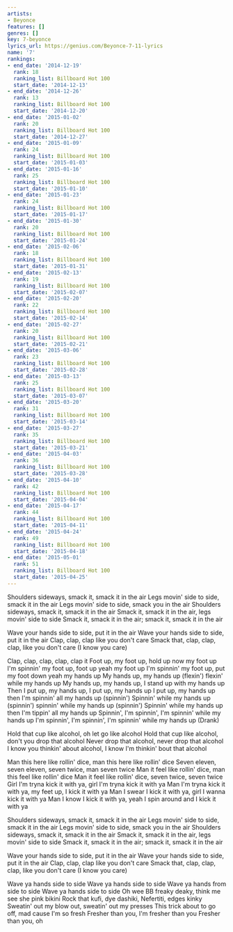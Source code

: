 ```yaml
---
artists:
- Beyonce
features: []
genres: []
key: 7-beyonce
lyrics_url: https://genius.com/Beyonce-7-11-lyrics
name: '7'
rankings:
- end_date: '2014-12-19'
  rank: 18
  ranking_list: Billboard Hot 100
  start_date: '2014-12-13'
- end_date: '2014-12-26'
  rank: 13
  ranking_list: Billboard Hot 100
  start_date: '2014-12-20'
- end_date: '2015-01-02'
  rank: 20
  ranking_list: Billboard Hot 100
  start_date: '2014-12-27'
- end_date: '2015-01-09'
  rank: 24
  ranking_list: Billboard Hot 100
  start_date: '2015-01-03'
- end_date: '2015-01-16'
  rank: 25
  ranking_list: Billboard Hot 100
  start_date: '2015-01-10'
- end_date: '2015-01-23'
  rank: 24
  ranking_list: Billboard Hot 100
  start_date: '2015-01-17'
- end_date: '2015-01-30'
  rank: 20
  ranking_list: Billboard Hot 100
  start_date: '2015-01-24'
- end_date: '2015-02-06'
  rank: 18
  ranking_list: Billboard Hot 100
  start_date: '2015-01-31'
- end_date: '2015-02-13'
  rank: 19
  ranking_list: Billboard Hot 100
  start_date: '2015-02-07'
- end_date: '2015-02-20'
  rank: 22
  ranking_list: Billboard Hot 100
  start_date: '2015-02-14'
- end_date: '2015-02-27'
  rank: 20
  ranking_list: Billboard Hot 100
  start_date: '2015-02-21'
- end_date: '2015-03-06'
  rank: 23
  ranking_list: Billboard Hot 100
  start_date: '2015-02-28'
- end_date: '2015-03-13'
  rank: 25
  ranking_list: Billboard Hot 100
  start_date: '2015-03-07'
- end_date: '2015-03-20'
  rank: 31
  ranking_list: Billboard Hot 100
  start_date: '2015-03-14'
- end_date: '2015-03-27'
  rank: 35
  ranking_list: Billboard Hot 100
  start_date: '2015-03-21'
- end_date: '2015-04-03'
  rank: 36
  ranking_list: Billboard Hot 100
  start_date: '2015-03-28'
- end_date: '2015-04-10'
  rank: 42
  ranking_list: Billboard Hot 100
  start_date: '2015-04-04'
- end_date: '2015-04-17'
  rank: 44
  ranking_list: Billboard Hot 100
  start_date: '2015-04-11'
- end_date: '2015-04-24'
  rank: 49
  ranking_list: Billboard Hot 100
  start_date: '2015-04-18'
- end_date: '2015-05-01'
  rank: 51
  ranking_list: Billboard Hot 100
  start_date: '2015-04-25'
---
```

Shoulders sideways, smack it, smack it in the air
Legs movin' side to side, smack it in the air
Legs movin' side to side, smack you in the air
Shoulders sideways, smack it, smack it in the air
Smack it, smack it in the air, legs movin' side to side
Smack it, smack it in the air; smack it, smack it in the air


Wave your hands side to side, put it in the air
Wave your hands side to side, put it in the air
Clap, clap, clap like you don't care
Smack that, clap, clap, clap, like you don't care
(I know you care)


Clap, clap, clap, clap, clap it
Foot up, my foot up, hold up now my foot up
I'm spinnin' my foot up, foot up yeah my foot up
I'm spinnin' my foot up, put my foot down yeah my hands up
My hands up, my hands up (flexin') flexin' while my hands up
My hands up, my hands up, I stand up with my hands up
Then I put up, my hands up, I put up, my hands up
I put up, my hands up then I'm spinnin' all my hands up (spinnin')
Spinnin' while my hands up (spinnin') spinnin' while my hands up (spinnin')
Spinnin' while my hands up then I'm tippin' all my hands up
Spinnin', I'm spinnin', I'm spinnin' while my hands up
I'm spinnin', I'm spinnin', I'm spinnin' while my hands up
(Drank)


Hold that cup like alcohol, oh let go like alcohol
Hold that cup like alcohol, don't you drop that alcohol
Never drop that alcohol, never drop that alcohol
I know you thinkin' about alcohol, I know I'm thinkin' bout that alcohol


Man this here like rollin' dice, man this here like rollin' dice
Seven eleven, seven eleven, seven twice, man seven twice
Man it feel like rollin' dice, man this feel like rollin' dice
Man it feel like rollin' dice, seven twice, seven twice
Girl I'm tryna kick it with ya, girl I'm tryna kick it with ya
Man I'm tryna kick it with ya, my feet up, I kick it with ya
Man I swear I kick it with ya, girl I wanna kick it with ya
Man I know I kick it with ya, yeah I spin around and I kick it with ya


Shoulders sideways, smack it, smack it in the air
Legs movin' side to side, smack it in the air
Legs movin' side to side, smack you in the air
Shoulders sideways, smack it, smack it in the air
Smack it, smack it in the air, legs movin' side to side
Smack it, smack it in the air; smack it, smack it in the air


Wave your hands side to side, put it in the air
Wave your hands side to side, put it in the air
Clap, clap, clap like you don't care
Smack that, clap, clap, clap, like you don't care
(I know you care)


Wave ya hands side to side
Wave ya hands side to side
Wave ya hands from side to side
Wave ya hands side to side
Oh wee BB freaky deaky, think me see she pink bikini
Rock that kufi, dye dashiki, Nefertiti, edges kinky
Sweatin' out my blow out, sweatin' out my presses
This trick about to go off, mad cause I'm so fresh
Fresher than you, I'm fresher than you
Fresher than you, oh
